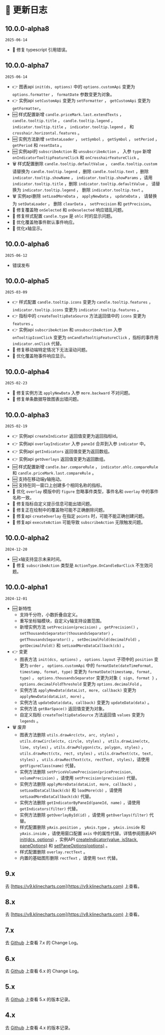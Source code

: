 # 📠 更新日志

## 10.0.0-alpha8
`2025-06-14`
+ 🐞 修复 typescript 引用错误。

## 10.0.0-alpha7
`2025-06-14`
+ 👉 图表api `init(ds, options)` 中的 `options.customApi` 变更为 `options.formatter` ， `formatDate` 参数变更为对象。
+ 👉 实例api `setCustomApi` 变更为 `setFormatter` ， `getCustomApi` 变更为 `getFormatter`。
+ 🆕 样式配置新增 `candle.priceMark.last.extendTexts` ， `candle.tooltip.title` ， `candle.tooltip.legend` ， `indicator.tooltip.title` ， `indicator.tooltip.legend` ， 和 `crosshair.horizontal.features` 。
+ 🆕 实例方法新增 `setDataLoader` ， `setSymbol` ， `getSymbol` ， `setPeriod` ， `getPeriod` 和 `resetData` 。
+ 🆕 实例api的 `subscribeAction` 和 `unsubscribeAction` ， 入参 `type` 新增 `onIndicatorTooltipFeatureClick` 和 `onCrosshairFeatureClick` 。
+ 🗑 样式配置删除 `candle.tooltip.defaultValue` ， `candle.tooltip.custom` 请替换为 `candle.tooltip.legend` ，删除 `candle.tooltip.text` ，删除 `indicator.tooltip.showName` ， `indicator.tooltip.showParams` ，请用 `indicator.tooltip.title` ，删除 `indicator.tooltip.defaultValue` ， 请替换为 `indicator.tooltip.legend` ， 删除 `indicator.tooltip.text` 。
+ 🗑 实例api删除 `setLoadMoreData` ， `applyNewData` ， `updateData` ， 请替换为 `setDataLoader` ， 删除 `clearData` ， `setPrecision` 和 `getPrecision`。
+ 🐞 修复覆盖物 `onSelected` 和 `onDeselected` 响应错乱问题。
+ 🐞 修复样式配置 `candle.type` 是 `ohlc` 时的显示问题。
+ 💄 优化覆盖物事件默认事件响应。
+ 💄 优化x轴显示。

## 10.0.0-alpha6
`2025-06-12`
+ 错误发布

## 10.0.0-alpha5
`2025-03-09`
+ 👉 样式配置 `candle.tooltip.icons` 变更为 `candle.tooltip.features` ， `indicator.tooltip.icons` 变更为 `indicator.tooltip.features` 。
+ 👉 指标中的 `createTooltipDataSource` 方法返回值中的 `icons` 变更为 `features` 。
+ 👉 实例api `subscribeAction` 和 `unsubscribeAction` 入参 `onTooltipIconClick` 变更为 `onCandleTooltipFeatureClick` ，指标的事件用 `indicator.onClick` 代替。
+ 🐞 修复移动端特定情况下无法滚动问题。
+ 💄 优化覆盖物事件响应显示。

## 10.0.0-alpha4
`2025-02-23`
+ 🐞 修复实例方法 `applyNewData` 入参 `more.backward` 不对问题。
+ 🐞 修复单条数据导致图表出错问题。


## 10.0.0-alpha3
`2025-02-19`
+ 👉 实例api `createIndicator` 返回值变更为返回指标id。
+ 👉 实例api `overlayIndicator` 入参 `paneId` 合并到入参 `indicator` 中。
+ 👉 实例api `getIndicators` 返回值变更为返回数组。
+ 👉 实例api `getOverlays` 返回值变更为返回数组。
+ 🆕 样式配置新增 `candle.bar.compareRule` ， `indicator.ohlc.compareRule` 和 `candle.priceMark.last.compareRule` 。
+ 🆕 支持在移动端y轴拖动。
+ 🆕 支持在同一窗口上创建多个相同名称的指标。
+ 💄 优化 `overlay` 模版中的 `figure` 忽略事件类型，事件名和 `overlay` 中的事件名称一致。
+ 🐞 修复指标自定义提示信息可能出错问题。
+ 🐞 修复正在绘制中的覆盖物可能不正确删除问题。
+ 🐞 修复api `createOverlay` 在指定 `points` 时，可能不能正确创建问题。
+ 🐞 修复api `executeAction` 可能导致 `subscribeAction` 无限触发问题。

## 10.0.0-alpha2
`2024-12-20`
+ 🆕 x轴支持显示未来时间。
+ 🐞 修复 `subscribeAction` 类型是 `ActionType.OnCandleBarClick` 不生效问题。

## 10.0.0-alpha1
`2024-12-01`
+ 🆕 新特性
  + 支持千分符，小数折叠自定义。
  + 重写坐标轴模块，自定义y轴支持设置范围。
  + 新增实例方法 `setPrecision(precision)` ， `getPrecision()` ， `setThousandsSeparator(thousandsSeparator)` ， `getThousandsSeparator()` ， `setDecimalFold(decimalFold)` ， `getDecimalFold()` 和 `setLoadMoreDataCallback(cb)` 。
+ 👉 变更
  + 图表方法 `init(dcs, options)` ， `options.layout` 子项中的 `position` 变更为 `order` ， `options.customApi` 中的 `formatDate(dateTimeFormat, timestamp, format, type)` 变更为 `formatDate(timestamp, format, type)` ， `options.thousandsSeparator` 变更为对象 `{ sign, format }` ， `options.decimalFoldThreshold` 变更为 `options.decimalFold` 。
  + 实例方法 `applyNewData(dataList, more, callback)` 变更为 `applyNewData(dataList, more)` 。
  + 实例方法 `updateData(data, callback)` 变更为 `updateData(data)` 。
  + 实例方法 `getBarSpace()` 返回值变更为对象。
  + 自定义指标 `createTooltipDataSource` 方法返回值 `values` 变更为 `legends` 。
+ 🗑 废弃
  + 图表方法删除 `utils.drawArc(ctx, arc, styles)` ，`utils.drawCircle(ctx, circle, styles)` ， `utils.drawLine(ctx, line, styles)` ，`utils.drawPolygon(ctx, polygon, styles)` ， `utils.drawRect(ctx, rect, styles)` ，`utils.drawText(ctx, text, styles)` ， `utils.drawRectText(ctx, rectText, styles)`，请使用 `getFigureClass(name)` 代替。
  + 实例方法删除 `setPriceVolumePrecision(pricePrecision, volumePrecision)` ，请使用 `setPrecision(precision)` 代替。
  + 实例方法删除 `applyMoreData(dataList, more, callback)` ， `setLoadDataCallback(cb)` 和 `loadMore(cb)` ，请使用 `setLoadMoreDataCallback(cb)` 代替。
  + 实例方法删除 `getIndicatorByPaneId(paneId, name)` ，请使用 `getIndicators(filter)` 代替。
  + 实例方法删除 `getOverlayById(id)` ，请使用 `getOverlays(filter)` 代替。
  + 样式配置删除 `yAxis.position` ， `yAxis.type` ， `yAxis.inside` 和 `yAxis.inside` ，请使用窗口配置 `axis` 中的属性代替。详情参阅图表API [init(dcs, options)](/api/chart/init#parameters) ，实例API [createIndicator(value, isStack, paneOptions)](/api/instance/createIndicator#parameters) 和 [setPaneOptions(options)](/api/instance/setPaneOptions#parameters) 。
  + 样式配置删除 `overlay.rectText` 。
  + 内置的基础图形删除 `rectText` ，请使用 `text` 代替。

## 9.x

去 [https://v9.klinecharts.com](https://v9.klinecharts.com) 上查看。


## 8.x

去 [https://v8.klinecharts.com](https://v8.klinecharts.com) 上查看。


## 7.x

去 [Github](https://github.com/liihuu/KLineChart/blob/v7.5.0/docs/zh-CN/changelog.md) 上查看 7.x 的 Change Log。

## 6.x

去 [Github](https://github.com/liihuu/KLineChart/blob/v6.1.0/docs/zh-CN/CHANGELOG.md) 上查看 6.x 的 Change Log。

## 5.x

去 [Github](https://github.com/liihuu/KLineChart/releases/tag/v5.0.0) 上查看 5.x 的版本记录。

## 4.x

去 [Github](https://github.com/liihuu/KLineChart/releases/tag/v4.0.0) 上查看 4.x 的版本记录。
